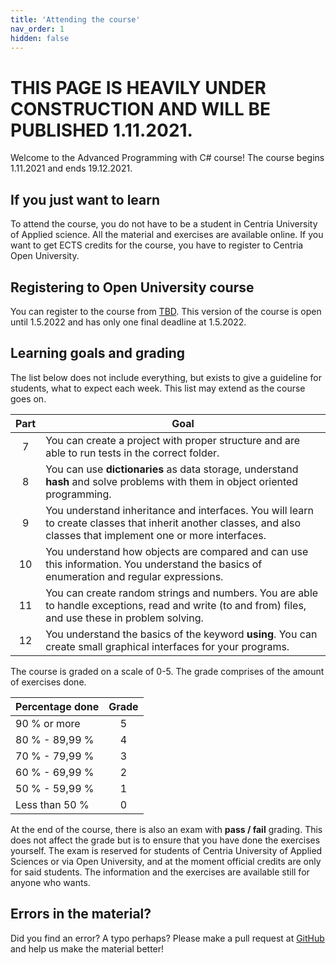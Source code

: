 ```yaml
---
title: 'Attending the course'
nav_order: 1
hidden: false
---
```


# THIS PAGE IS HEAVILY UNDER CONSTRUCTION AND WILL BE PUBLISHED 1.11.2021.

Welcome to the Advanced Programming with C# course! The course begins 1.11.2021 and ends 19.12.2021. 

## If you just want to learn

To attend the course, you do not have to be a student in Centria University of Applied science. All the material and exercises are available online. If you want to get ECTS credits for the course, you have to register to Centria Open University.


## Registering to Open University course

You can register to the course from [TBD](https://tki.centria.fi/koulutus/). This version of the course is open until 1.5.2022 and has only one final deadline at 1.5.2022.


## Learning goals and grading


The list below does not include everything, but exists to give a guideline for students, what to expect each week. This list may extend as the course goes on.


| Part     |      Goal   |  
|:--------:|------------|
| 7| You can create a project with proper structure and are able to run tests in the correct folder. |
| 8| You can use **dictionaries** as data storage, understand **hash** and solve problems with them in object oriented programming. |
| 9| You understand inheritance and interfaces. You will learn to create classes that inherit another classes, and also classes that implement one or more interfaces. |
| 10| You understand how objects are compared and can use this information. You understand the basics of enumeration and regular expressions. |
| 11| You can create random strings and numbers. You are able to handle exceptions, read and write (to and from) files, and use these in problem solving. |
| 12| You understand the basics of the keyword **using**. You can create small graphical interfaces for your programs. |


The course is graded on a scale of 0-5. The grade comprises of the amount of exercises done.

| Percentage done | Grade |
| :-------------- | :---: |
| 90 % or more    |   5   |
| 80 % - 89,99 %  |   4   |
| 70 % - 79,99 %  |   3   |
| 60 % - 69,99 %  |   2   |
| 50 % - 59,99 %  |   1   |
| Less than 50 %  |   0   |

At the end of the course, there is also an exam with **pass / fail** grading. This does not affect the grade but is to ensure that you have done the exercises yourself. The exam is reserved for students of Centria University of Applied Sciences or via Open University, and at the moment official credits are only for said students. The information and the exercises are available still for anyone who wants.

## Errors in the material?

Did you find an error? A typo perhaps? Please make a pull request at [GitHub](https://github.com/centria/advanced-csharp/tree/master/src/content) and help us make the material better!